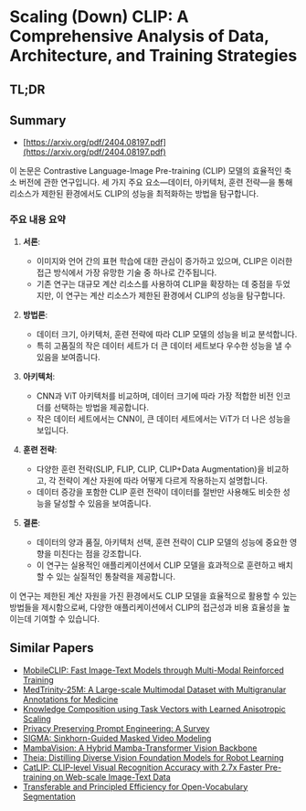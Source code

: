 # Scaling (Down) CLIP: A Comprehensive Analysis of Data, Architecture, and Training Strategies
## TL;DR
## Summary
- [https://arxiv.org/pdf/2404.08197.pdf](https://arxiv.org/pdf/2404.08197.pdf)

이 논문은 Contrastive Language-Image Pre-training (CLIP) 모델의 효율적인 축소 버전에 관한 연구입니다. 세 가지 주요 요소—데이터, 아키텍처, 훈련 전략—을 통해 리소스가 제한된 환경에서도 CLIP의 성능을 최적화하는 방법을 탐구합니다.

### 주요 내용 요약

1. **서론**:
   - 이미지와 언어 간의 표현 학습에 대한 관심이 증가하고 있으며, CLIP은 이러한 접근 방식에서 가장 유망한 기술 중 하나로 간주됩니다.
   - 기존 연구는 대규모 계산 리소스를 사용하여 CLIP을 확장하는 데 중점을 두었지만, 이 연구는 계산 리소스가 제한된 환경에서 CLIP의 성능을 탐구합니다.

2. **방법론**:
   - 데이터 크기, 아키텍처, 훈련 전략에 따라 CLIP 모델의 성능을 비교 분석합니다.
   - 특히 고품질의 작은 데이터 세트가 더 큰 데이터 세트보다 우수한 성능을 낼 수 있음을 보여줍니다.

3. **아키텍처**:
   - CNN과 ViT 아키텍처를 비교하며, 데이터 크기에 따라 가장 적합한 비전 인코더를 선택하는 방법을 제공합니다.
   - 작은 데이터 세트에서는 CNN이, 큰 데이터 세트에서는 ViT가 더 나은 성능을 보입니다.

4. **훈련 전략**:
   - 다양한 훈련 전략(SLIP, FLIP, CLIP, CLIP+Data Augmentation)을 비교하고, 각 전략이 계산 자원에 따라 어떻게 다르게 작용하는지 설명합니다.
   - 데이터 증강을 포함한 CLIP 훈련 전략이 데이터를 절반만 사용해도 비슷한 성능을 달성할 수 있음을 보여줍니다.

5. **결론**:
   - 데이터의 양과 품질, 아키텍처 선택, 훈련 전략이 CLIP 모델의 성능에 중요한 영향을 미친다는 점을 강조합니다.
   - 이 연구는 실용적인 애플리케이션에서 CLIP 모델을 효과적으로 훈련하고 배치할 수 있는 실질적인 통찰력을 제공합니다.

이 연구는 제한된 계산 자원을 가진 환경에서도 CLIP 모델을 효율적으로 활용할 수 있는 방법들을 제시함으로써, 다양한 애플리케이션에서 CLIP의 접근성과 비용 효율성을 높이는데 기여할 수 있습니다.

## Similar Papers
- [MobileCLIP: Fast Image-Text Models through Multi-Modal Reinforced Training](2311.17049.md)
- [MedTrinity-25M: A Large-scale Multimodal Dataset with Multigranular Annotations for Medicine](2408.02900.md)
- [Knowledge Composition using Task Vectors with Learned Anisotropic Scaling](2407.02880.md)
- [Privacy Preserving Prompt Engineering: A Survey](2404.06001.md)
- [SIGMA: Sinkhorn-Guided Masked Video Modeling](2407.15447.md)
- [MambaVision: A Hybrid Mamba-Transformer Vision Backbone](2407.08083.md)
- [Theia: Distilling Diverse Vision Foundation Models for Robot Learning](2407.20179.md)
- [CatLIP: CLIP-level Visual Recognition Accuracy with 2.7x Faster Pre-training on Web-scale Image-Text Data](2404.15653.md)
- [Transferable and Principled Efficiency for Open-Vocabulary Segmentation](2404.07448.md)
